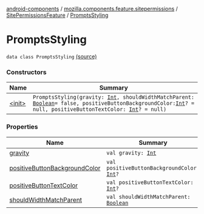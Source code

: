 [android-components](../../../index.md) / [mozilla.components.feature.sitepermissions](../../index.md) / [SitePermissionsFeature](../index.md) / [PromptsStyling](./index.md)

# PromptsStyling

`data class PromptsStyling` [(source)](https://github.com/mozilla-mobile/android-components/blob/master/components/feature/sitepermissions/src/main/java/mozilla/components/feature/sitepermissions/SitePermissionsFeature.kt#L551)

### Constructors

| Name | Summary |
|---|---|
| [&lt;init&gt;](-init-.md) | `PromptsStyling(gravity: `[`Int`](https://kotlinlang.org/api/latest/jvm/stdlib/kotlin/-int/index.html)`, shouldWidthMatchParent: `[`Boolean`](https://kotlinlang.org/api/latest/jvm/stdlib/kotlin/-boolean/index.html)` = false, positiveButtonBackgroundColor: `[`Int`](https://kotlinlang.org/api/latest/jvm/stdlib/kotlin/-int/index.html)`? = null, positiveButtonTextColor: `[`Int`](https://kotlinlang.org/api/latest/jvm/stdlib/kotlin/-int/index.html)`? = null)` |

### Properties

| Name | Summary |
|---|---|
| [gravity](gravity.md) | `val gravity: `[`Int`](https://kotlinlang.org/api/latest/jvm/stdlib/kotlin/-int/index.html) |
| [positiveButtonBackgroundColor](positive-button-background-color.md) | `val positiveButtonBackgroundColor: `[`Int`](https://kotlinlang.org/api/latest/jvm/stdlib/kotlin/-int/index.html)`?` |
| [positiveButtonTextColor](positive-button-text-color.md) | `val positiveButtonTextColor: `[`Int`](https://kotlinlang.org/api/latest/jvm/stdlib/kotlin/-int/index.html)`?` |
| [shouldWidthMatchParent](should-width-match-parent.md) | `val shouldWidthMatchParent: `[`Boolean`](https://kotlinlang.org/api/latest/jvm/stdlib/kotlin/-boolean/index.html) |
